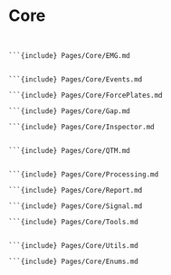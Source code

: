 # Core

```{include} Pages/Core/Anomaly.md


```{include} Pages/Core/EMG.md


```{include} Pages/Core/Events.md

```{include} Pages/Core/ForcePlates.md

```{include} Pages/Core/Gap.md

```{include} Pages/Core/Inspector.md


```{include} Pages/Core/QTM.md


```{include} Pages/Core/Processing.md

```{include} Pages/Core/Report.md

```{include} Pages/Core/Signal.md

```{include} Pages/Core/Tools.md


```{include} Pages/Core/Utils.md

```{include} Pages/Core/Enums.md
